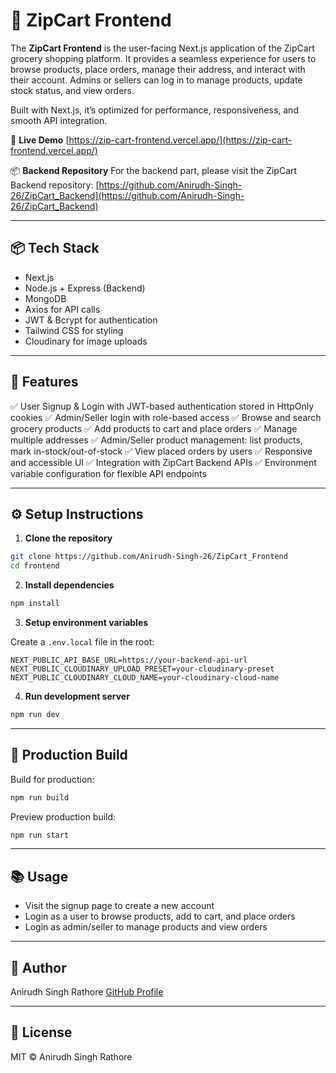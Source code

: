 # 🎨 ZipCart Frontend

The **ZipCart Frontend** is the user-facing Next.js application of the ZipCart grocery shopping platform. It provides a seamless experience for users to browse products, place orders, manage their address, and interact with their account. Admins or sellers can log in to manage products, update stock status, and view orders.

Built with Next.js, it’s optimized for performance, responsiveness, and smooth API integration.

🔗 **Live Demo**
[https://zip-cart-frontend.vercel.app/](https://zip-cart-frontend.vercel.app/)

📦 **Backend Repository**
For the backend part, please visit the ZipCart Backend repository: [https://github.com/Anirudh-Singh-26/ZipCart_Backend](https://github.com/Anirudh-Singh-26/ZipCart_Backend)

---

## 📦 Tech Stack

* Next.js
* Node.js + Express (Backend)
* MongoDB
* Axios for API calls
* JWT & Bcrypt for authentication
* Tailwind CSS for styling
* Cloudinary for image uploads

---

## 🌟 Features

✅ User Signup & Login with JWT-based authentication stored in HttpOnly cookies
✅ Admin/Seller login with role-based access
✅ Browse and search grocery products
✅ Add products to cart and place orders
✅ Manage multiple addresses
✅ Admin/Seller product management: list products, mark in-stock/out-of-stock
✅ View placed orders by users
✅ Responsive and accessible UI
✅ Integration with ZipCart Backend APIs
✅ Environment variable configuration for flexible API endpoints

---

## ⚙️ Setup Instructions

1. **Clone the repository**

```bash
git clone https://github.com/Anirudh-Singh-26/ZipCart_Frontend
cd frontend
```

2. **Install dependencies**

```bash
npm install
```

3. **Setup environment variables**

Create a `.env.local` file in the root:

```env
NEXT_PUBLIC_API_BASE_URL=https://your-backend-api-url
NEXT_PUBLIC_CLOUDINARY_UPLOAD_PRESET=your-cloudinary-preset
NEXT_PUBLIC_CLOUDINARY_CLOUD_NAME=your-cloudinary-cloud-name
```

4. **Run development server**

```bash
npm run dev
```

---

## 🚀 Production Build

Build for production:

```bash
npm run build
```

Preview production build:

```bash
npm run start
```

---

## 📚 Usage

* Visit the signup page to create a new account
* Login as a user to browse products, add to cart, and place orders
* Login as admin/seller to manage products and view orders

---

## 👤 Author

Anirudh Singh Rathore
[GitHub Profile](https://github.com/Anirudh-Singh-26)

---

## 📄 License

MIT © Anirudh Singh Rathore
